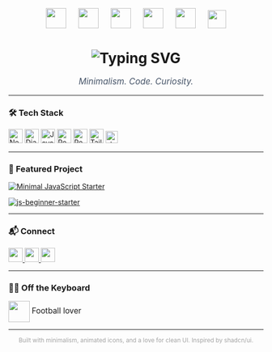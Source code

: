 <!--
Minimalist | Animated README for rehanzhaky
Inspired by shadcn UI simplicity
-->

<p align="center">
  <img src="https://cdn.jsdelivr.net/gh/devicons/devicon/icons/javascript/javascript-original.svg" width="40" style="margin:0 10px;">
  <img src="https://cdn.jsdelivr.net/gh/devicons/devicon/icons/react/react-original.svg" width="40" style="margin:0 10px;">
  <img src="https://cdn.jsdelivr.net/gh/devicons/devicon/icons/nextjs/nextjs-original.svg" width="40" style="margin:0 10px;">
  <img src="https://cdn.jsdelivr.net/gh/devicons/devicon/icons/django/django-plain.svg" width="40" style="margin:0 10px;">
  <img src="https://cdn.jsdelivr.net/gh/devicons/devicon/icons/tailwindcss/tailwindcss-plain.svg" width="40" style="margin:0 10px;">
  <img src="https://raw.githubusercontent.com/shadcn/ui/main/apps/www/public/favicon.ico" width="36" style="margin:0 10px;">
</p>

<h1 align="center">
  <img src="https://readme-typing-svg.demolab.com?font=Fira+Code&size=30&duration=2500&pause=1000&color=18181B&center=true&vCenter=true&width=390&lines=Hi%2C+I'm+rehanzhaky;Software+Engineer+%7C+Lifetime+Learner;Minimalism+in+Code+%26+Life" alt="Typing SVG" />
</h1>

<p align="center" style="color:#475569; font-size:1.2em;">
  <em>Minimalism. Code. Curiosity.</em>
</p>

---

### 🛠️ Tech Stack
<p align="left">
  <img src="https://cdn.jsdelivr.net/gh/devicons/devicon/icons/nextjs/nextjs-original.svg" width="28" title="Next.js" />
  <img src="https://cdn.jsdelivr.net/gh/devicons/devicon/icons/django/django-plain.svg" width="28" title="Django" />
  <img src="https://cdn.jsdelivr.net/gh/devicons/devicon/icons/javascript/javascript-original.svg" width="28" title="JavaScript" />
  <img src="https://cdn.jsdelivr.net/gh/devicons/devicon/icons/react/react-original.svg" width="28" title="React.js" />
  <img src="https://cdn.jsdelivr.net/gh/devicons/devicon/icons/react/react-original.svg" width="28" title="React Native" />
  <img src="https://cdn.jsdelivr.net/gh/devicons/devicon/icons/tailwindcss/tailwindcss-plain.svg" width="28" title="Tailwind CSS" />
  <img src="https://raw.githubusercontent.com/shadcn/ui/main/apps/www/public/favicon.ico" width="24" title="shadcn UI" />
</p>

---

### 🚀 Featured Project

[![Minimal JavaScript Starter](https://github.com/rehanzhaky/javascipt-beginner-starter/raw/main/.github/project-banner.gif)](https://github.com/rehanzhaky/javascipt-beginner-starter)
<p>
  <a href="https://github.com/rehanzhaky/javascipt-beginner-starter">
    <img src="https://img.shields.io/badge/Javascript%20Beginner%20Starter-18181b?style=for-the-badge&logo=javascript&logoColor=F7DF1E" alt="js-beginner-starter" />
  </a>
</p>

---

### 📬 Connect

<p align="left">
  <a href="https://www.linkedin.com/in/raihanzhaky">
    <img src="https://skillicons.dev/icons?i=linkedin" height="28" />
  </a>
  <a href="https://twitter.com/kayakkenall">
    <img src="https://skillicons.dev/icons?i=twitter" height="28" />
  </a>
  <a href="https://instagram.com/reehfz">
    <img src="https://skillicons.dev/icons?i=instagram" height="28" />
  </a>
</p>

---

### 🏃‍♂️ Off the Keyboard

<p>
  <img src="https://media.giphy.com/media/3o7TKxOhCj8qQ8dY5q/giphy.gif" width="42" align="center" /> 
  <span style="font-size:1.1em;">Football lover</span>
</p>

---

<p align="center" style="color:#a3a3a3;">
  <sub>Built with minimalism, animated icons, and a love for clean UI. Inspired by shadcn/ui.</sub>
</p>
